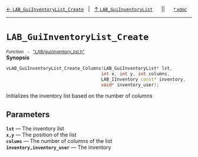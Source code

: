 [&#8592; `LAB_GuiInventoryList_Create`](LAB--gui--lab_guiinventorylist--lab_guiinventorylist_create.md)&nbsp;&nbsp;&nbsp;|&nbsp;&nbsp;&nbsp;[&#8593; `LAB_GuiInventoryList`](LAB--gui--lab_guiinventorylist.md)&nbsp;&nbsp;&nbsp;&nbsp;&nbsp;&nbsp;||&nbsp;&nbsp;&nbsp;&nbsp;&nbsp;&nbsp;<small>[\* xdoc](../xdoc/LAB/gui.xmd#L167)</small>
***

# `LAB_GuiInventoryList_Create`
<small>*Function* &nbsp; - &nbsp; ["LAB/gui/inventory_list.h"](../include/LAB/gui/inventory_list.h)</small>  
**Synopsis**

```cpp
vLAB_GuiInventoryList_Create_Columns(LAB_GuiInventoryList* lst,
                                    int x, int y, int columns,
                                    LAB_IInventory const* inventory,
                                    void* inventory_user);

```


Initializes the inventory list based on the number of columns

## Parameters
**`lst`** &#8213; The inventory list  
**`x,y`** &#8213; The position of the list  
**`colums`** &#8213; The number of columns of the list  
**`inventory,inventory_user`** &#8213; The inventory  
